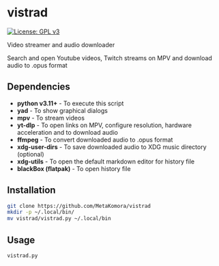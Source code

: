 # vistrad

[![License: GPL v3](https://img.shields.io/badge/License-GPLv3-blue.svg)](https://www.gnu.org/licenses/gpl-3.0)

Video streamer and audio downloader

Search and open Youtube videos, Twitch streams on MPV and download audio to .opus format

## Dependencies
- **python v3.11+** - To execute this script
- **yad** - To show graphical dialogs
- **mpv** - To stream videos
- **yt-dlp** - To open links on MPV, configure resolution, hardware acceleration and to download audio
- **ffmpeg** - To convert downloaded audio to .opus format
- **xdg-user-dirs** - To save downloaded audio to XDG music directory (optional)
- **xdg-utils** - To open the default markdown editor for history file
- **blackBox (flatpak)** - To open history file

## Installation
```sh
git clone https://github.com/MetaKomora/vistrad
mkdir -p ~/.local/bin/
mv vistrad/vistrad.py ~/.local/bin
```

## Usage
```sh
vistrad.py
```
